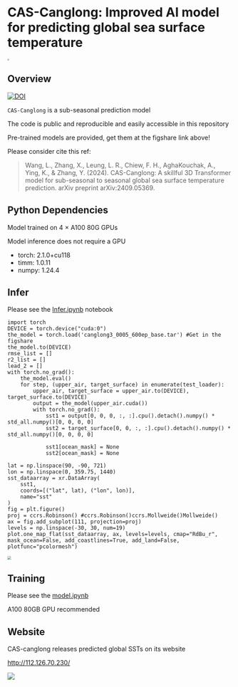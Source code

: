 # CAS-Canglong: Improved AI model for predicting global sea surface temperature

<img src="https://imagecollection.oss-cn-beijing.aliyuncs.com/office/20241101214426.png" style="zoom: 25%;" />

## Overview

[![DOI](https://zenodo.org/badge/DOI/10.6084/m9.figshare.24614958.svg)](doi.org/10.6084/m9.figshare.26779969)

``CAS-Canglong`` is a sub-seasonal prediction model 

The code is public and reproducible and easily accessible in this repository

Pre-trained models are provided, get them at the figshare link above!

Please consider cite this ref:

> Wang, L., Zhang, X., Leung, L. R., Chiew, F. H., AghaKouchak, A., Ying, K., & Zhang, Y. (2024). CAS-Canglong: A skillful 3D Transformer model for sub-seasonal to seasonal global sea surface temperature prediction. arXiv preprint arXiv:2409.05369.  

## Python Dependencies

Model trained on 4 × A100 80G GPUs

Model inference does not require a GPU

* torch: 2.1.0+cu118
* timm: 1.0.11
* numpy: 1.24.4

## Infer

Please see the  [Infer.ipynb](notebook\Infer.ipynb) notebook

```
import torch
DEVICE = torch.device("cuda:0")
the_model = torch.load('canglong3_0005_600ep_base.tar') #Get in the figshare
the_model.to(DEVICE)
rmse_list = []
r2_list = []
lead_2 = []
with torch.no_grad():
    the_model.eval()
    for step, (upper_air, target_surface) in enumerate(test_loader):
        upper_air, target_surface = upper_air.to(DEVICE), target_surface.to(DEVICE)
        output = the_model(upper_air.cuda())
        with torch.no_grad():
            sst1 = output[0, 0, 0, :, :].cpu().detach().numpy() * std_all.numpy()[0, 0, 0, 0]
            sst2 = target_surface[0, 0, :, :].cpu().detach().numpy() * std_all.numpy()[0, 0, 0, 0]

            sst1[ocean_mask] = None
            sst2[ocean_mask] = None
```

```
lat = np.linspace(90, -90, 721)
lon = np.linspace(0, 359.75, 1440)
sst_dataarray = xr.DataArray(
    sst1,
    coords=[("lat", lat), ("lon", lon)],
    name="sst"
)
fig = plt.figure()
proj = ccrs.Robinson() #ccrs.Robinson()ccrs.Mollweide()Mollweide()
ax = fig.add_subplot(111, projection=proj)
levels = np.linspace(-30, 30, num=19)
plot.one_map_flat(sst_dataarray, ax, levels=levels, cmap="RdBu_r", mask_ocean=False, add_coastlines=True, add_land=False, plotfunc="pcolormesh")
```

<img src="https://imagecollection.oss-cn-beijing.aliyuncs.com/office/20241101222715.png" style="zoom:50%;" />

## Training

Please see the [model.ipynb](notebook\model.ipynb) 

A100 80GB GPU recommended

## Website

CAS-canglong releases predicted global SSTs on its website

http://112.126.70.230/ 

![](https://imagecollection.oss-cn-beijing.aliyuncs.com/office/20241029132454.png)
